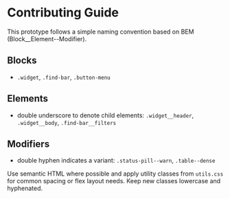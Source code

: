 # Contributing Guide

This prototype follows a simple naming convention based on BEM (Block__Element--Modifier).

## Blocks
- `.widget`, `.find-bar`, `.button-menu`

## Elements
- double underscore to denote child elements: `.widget__header`, `.widget__body`, `.find-bar__filters`

## Modifiers
- double hyphen indicates a variant: `.status-pill--warn`, `.table--dense`

Use semantic HTML where possible and apply utility classes from `utils.css` for common spacing or flex layout needs. Keep new classes lowercase and hyphenated.
